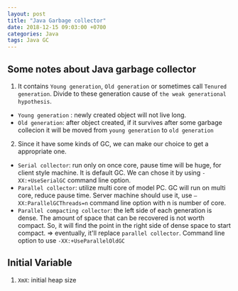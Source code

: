 ```yaml
---
layout: post
title: "Java Garbage collector"
date: 2018-12-15 09:03:00 +0700
categories: Java
tags: Java GC
---
```

## Some notes about Java garbage collector
1.  It contains `Young generation`, `Old generation` or sometimes call `Tenured generation`.
Divide to these generation cause of `the weak generational hypothesis`.
+ `Young generation` : newly created object will not live long.
+ `Old generation`: after object created, if it survives after some garbage collecion it will be moved from
`young generation` to `old generation`

2. Since it have some kinds of GC, we can make our choice to get a appropriate one.
+ `Serial collector`: run only on once core, pause time will be huge, for client style machine. It is default GC.
We can chose it by using `-XX:+UseSerialGC` command line option.
+ `Parallel collector`: utilize multi core of model PC. GC will run on multi core, reduce pause time.
Server machine should use it, use `–XX:ParallelGCThreads=n` command line option with n is number of core.
+ `Parallel compacting collector`: the left side of each generation is dense. The amount of space that can be recovered
is not worth compact. So, it will find the point in the right side of dense space to start compact.
=> eventually, it'll replace `parallel collector`. Command line option to use `-XX:+UseParallelOldGC`

## Initial Variable
1. `XmX`: initial heap size